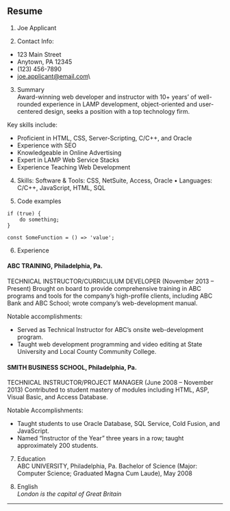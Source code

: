 ## Resume

1. Joe Applicant

2. Contact Info: 
* 123 Main Street
* Anytown, PA 12345
* (123) 456-7890
* joe.applicant@email.com\

3. Summary\
Award-winning web developer and instructor with 10+ years’ of well-rounded experience in LAMP development, object-oriented and user-centered design, seeks a position with a top technology firm.

Key skills include:

* Proficient in HTML, CSS, Server-Scripting, C/C++, and Oracle
* Experience with SEO
* Knowledgeable in Online Advertising
* Expert in LAMP Web Service Stacks
* Experience Teaching Web Development

4. Skills:
Software & Tools: CSS, NetSuite, Access, Oracle • Languages: C/C++, JavaScript, HTML, SQL

5. Code examples 
```
if (true) {
    do something;
}
```

```
const SomeFunction = () => 'value';
```

6. Experience 
#### ABC TRAINING, Philadelphia, Pa.
TECHNICAL INSTRUCTOR/CURRICULUM DEVELOPER (November 2013 – Present)
Brought on board to provide comprehensive training in ABC programs and tools for the company’s high-profile clients, including ABC Bank and ABC School; wrote company’s web-development manual.

Notable accomplishments:

* Served as Technical Instructor for ABC’s onsite web-development program.
* Taught web development programming and video editing at State University and Local County Community College.

#### SMITH BUSINESS SCHOOL, Philadelphia, Pa.
TECHNICAL INSTRUCTOR/PROJECT MANAGER (June 2008 – November 2013)
Contributed to student mastery of modules including HTML, ASP, Visual Basic, and Access Database.

Notable Accomplishments:

* Taught students to use Oracle Database, SQL Service, Cold Fusion, and JavaScript.
* Named “Instructor of the Year” three years in a row; taught approximately 200 students.

7. Education  
ABC UNIVERSITY, Philadelphia, Pa.
Bachelor of Science (Major: Computer Science; Graduated Magna Cum Laude), May 2008

8. English  
*London is the capital of Great Britain*

*** 